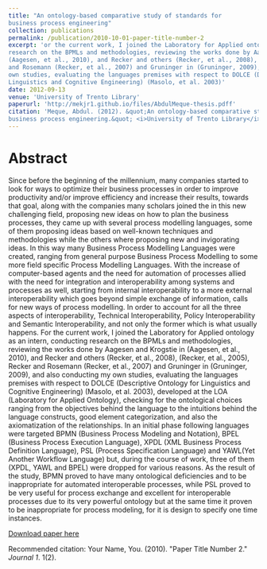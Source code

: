 ```yaml
---
title: "An ontology-based comparative study of standards for
business process engineering"
collection: publications
permalink: /publication/2010-10-01-paper-title-number-2
excerpt: 'or the current work, I joined the Laboratory for Applied ontology as an intern, conducting
research on the BPMLs and methodologies, reviewing the works done by Aagesen and Krogstie in
(Aagesen, et al., 2010), and Recker and others (Recker, et al., 2008), (Recker, et al., 2005), Recker
and Rosemann (Recker, et al., 2007) and Gruninger in (Gruninger, 2009), and also conducting my
own studies, evaluating the languages premises with respect to DOLCE (Descriptive Ontology for
Linguistics and Cognitive Engineering) (Masolo, et al. 2003)'
date: 2012-09-13
venue: 'University of Trento Library'
paperurl: 'http://mekjr1.github.io/files/AbdulMeque-thesis.pdff'
citation: 'Meque, Abdul. (2012). &quot;An ontology-based comparative study of standards for
business process engineering.&quot; <i>University of Trento Library</i>. 1(2).'
---
```

# Abstract
Since before the beginning of the millennium, many companies started to look for ways to
optimize their business processes in order to improve productivity and/or improve efficiency and
increase their results, towards that goal, along with the companies many scholars joined the in this
new challenging field, proposing new ideas on how to plan the business processes, they came up
with several process modelling languages, some of them proposing ideas based on well-known
techniques and methodologies while the others where proposing new and invigorating ideas. In this
way many Business Process Modelling Languages were created, ranging from general purpose
Business Process Modelling to some more field specific Process Modelling Languages.
With the increase of computer-based agents and the need for automation of processes allied with
the need for integration and interoperability among systems and processes as well, starting from
internal interoperability to a more external interoperability which goes beyond simple exchange of
information, calls for new ways of process modelling. In order to account for all the three aspects of
interoperability, Technical Interoperability, Policy Interoperability and Semantic Interoperability,
and not only the former which is what usually happens.
For the current work, I joined the Laboratory for Applied ontology as an intern, conducting
research on the BPMLs and methodologies, reviewing the works done by Aagesen and Krogstie in
(Aagesen, et al., 2010), and Recker and others (Recker, et al., 2008), (Recker, et al., 2005), Recker
and Rosemann (Recker, et al., 2007) and Gruninger in (Gruninger, 2009), and also conducting my
own studies, evaluating the languages premises with respect to DOLCE (Descriptive Ontology for
Linguistics and Cognitive Engineering) (Masolo, et al. 2003), developed at the LOA (Laboratory
for Applied Ontology), checking for the ontological choices ranging from the objectives behind the
language to the intuitions behind the language constructs, good element categorization, and also the
axiomatization of the relationships.
In an initial phase following languages were targeted BPMN (Business Process Modeling and
Notation), BPEL (Business Process Execution Language), XPDL (XML Business Process
Definition Language), PSL (Process Specification Language) and YAWL(Yet Another Workflow
Language) but, during the course of work, three of them (XPDL, YAWL and BPEL) were dropped
for various reasons.
As the result of the study, BPMN proved to have many ontological deficiencies and to be
inappropriate for automated interoperable processes, while PSL proved to be very useful for process
exchange and excellent for interoperable processes due to its very powerful ontology but at the
same time it proven to be inappropriate for process modeling, for it is design to specify one time
instances.

[Download paper here](http://mekjr1.github.io/files/AbdulMeque-thesis.pdf)

Recommended citation: Your Name, You. (2010). "Paper Title Number 2." <i>Journal 1</i>. 1(2).
